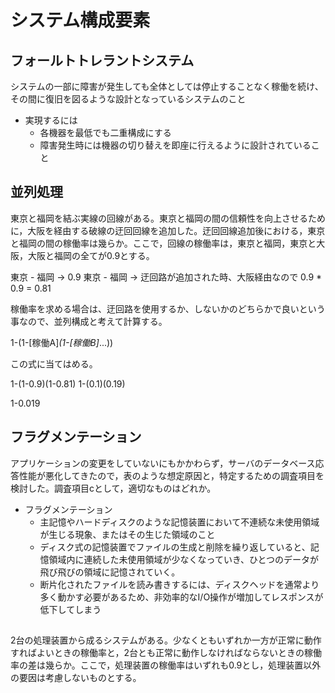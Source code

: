 # システム構成要素

## フォールトトレラントシステム
システムの一部に障害が発生しても全体としては停止することなく稼働を続け、その間に復旧を図るような設計となっているシステムのこと
- 実現するには
  - 各機器を最低でも二重構成にする
  - 障害発生時には機器の切り替えを即座に行えるように設計されていること


## 並列処理
東京と福岡を結ぶ実線の回線がある。東京と福岡の間の信頼性を向上させるために，大阪を経由する破線の迂回回線を追加した。迂回回線追加後における，東京と福岡の間の稼働率は幾らか。ここで，回線の稼働率は，東京と福岡，東京と大阪，大阪と福岡の全てが0.9とする。

東京 - 福岡 -> 0.9
東京 - 福岡 -> 迂回路が追加された時、大阪経由なので 0.9 * 0.9 = 0.81

稼働率を求める場合は、迂回路を使用するか、しないかのどちらかで良いという事なので、並列構成と考えて計算する。

1-(1-[稼働A]*(1-[稼働B]*...))

この式に当てはめる。

1-(1-0.9)(1-0.81)
1-(0.1)(0.19)

1-0.019


## フラグメンテーション
アプリケーションの変更をしていないにもかかわらず，サーバのデータベース応答性能が悪化してきたので，表のような想定原因と，特定するための調査項目を検討した。調査項目cとして，適切なものはどれか。

- フラグメンテーション
  - 主記憶やハードディスクのような記憶装置において不連続な未使用領域が生じる現象、またはその生じた領域のこと
  - ディスク式の記憶装置でファイルの生成と削除を繰り返していると、記憶領域内に連続した未使用領域が少なくなっていき、ひとつのデータが飛び飛びの領域に記憶されていく。
  - 断片化されたファイルを読み書きするには、ディスクヘッドを通常より多く動かす必要があるため、非効率的なI/O操作が増加してレスポンスが低下してしまう


## 
2台の処理装置から成るシステムがある。少なくともいずれか一方が正常に動作すればよいときの稼働率と，2台とも正常に動作しなければならないときの稼働率の差は幾らか。ここで，処理装置の稼働率はいずれも0.9とし，処理装置以外の要因は考慮しないものとする。
